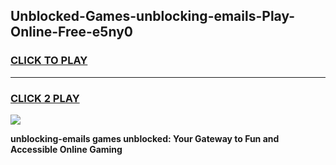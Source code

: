
## Unblocked-Games-unblocking-emails-Play-Online-Free-e5ny0
<h3>
<a href="https://premium76.site?title=unblocking-emails&ref=26A">CLICK TO PLAY</a></h3>
<hr>

<h3>
<a href="https://premium76.site?title=unblocking-emails&ref=26A">CLICK 2 PLAY</a>
  
</h3>

<a href="https://premium76.site?title=unblocking-emails&ref=26A"><img src="https://clearcache.store/games.png"></a>


**unblocking-emails games unblocked: Your Gateway to Fun and Accessible Online Gaming**
